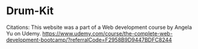 # Drum-Kit

Citations: This website was a part of a Web development course by Angela Yu on Udemy. https://www.udemy.com/course/the-complete-web-development-bootcamp/?referralCode=F2958B9D9447BDFC8244
